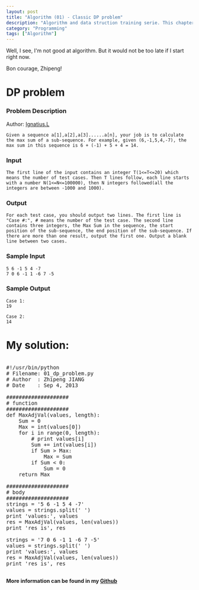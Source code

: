 ```yaml
---
layout: post
title: "Algorithm (01) - Classic DP problem"
description: "Algorithm and data struction training serie. This chapter includs classic DP Problem"
category: "Programming"
tags: ["Algorithm"]
---
```


Well, I see, I'm not good at algorithm. But it would not be too late if I start right now.

Bon courage, Zhipeng!

# DP problem

### Problem Description

Author: [Ignatius.L](http://acm.hdu.edu.cn/showproblem.php?pid=1003)

	Given a sequence a[1],a[2],a[3]......a[n], your job is to calculate the max sum of a sub-sequence. For example, given (6,-1,5,4,-7), the max sum in this sequence is 6 + (-1) + 5 + 4 = 14.

### Input

	The first line of the input contains an integer T(1<=T<=20) which means the number of test cases. Then T lines follow, each line starts with a number N(1<=N<=100000), then N integers followed(all the integers are between -1000 and 1000).

### Output

	For each test case, you should output two lines. The first line is "Case #:", # means the number of the test case. The second line contains three integers, the Max Sum in the sequence, the start position of the sub-sequence, the end position of the sub-sequence. If there are more than one result, output the first one. Output a blank line between two cases.

### Sample Input

	5 6 -1 5 4 -7
	7 0 6 -1 1 -6 7 -5

### Sample Output

	Case 1:
	19

	Case 2:
	14

# My solution:

<pre class="prettyprint linenums">

#!/usr/bin/python
# Filename: 01_dp_problem.py
# Author  : Zhipeng JIANG
# Date    : Sep 4, 2013

####################
# function
####################
def MaxAdjVal(values, length):
	Sum = 0
	Max = int(values[0])
	for i in range(0, length):
		# print values[i]
		Sum += int(values[i])
		if Sum &gt; Max:
			Max = Sum
		if Sum &lt; 0:
			Sum = 0
	return Max

####################
# body
####################
strings = '5 6 -1 5 4 -7'
values = strings.split(' ')
print 'values:', values
res = MaxAdjVal(values, len(values))
print 'res is', res

strings = '7 0 6 -1 1 -6 7 -5'
values = strings.split(' ')
print 'values:', values
res = MaxAdjVal(values, len(values))
print 'res is', res

</pre>

**More information can be found in my [Github](https://github.com/jesusjzp/python_training/blob/master/01_dp_problem.py)**